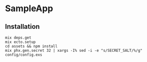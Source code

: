 # SampleApp

## Installation
```
mix deps.get
mix ecto.setup
cd assets && npm install
mix phx.gen.secret 32 | xargs -I% sed -i -e "s/SECRET_SALT/%/g" config/config.exs 
```